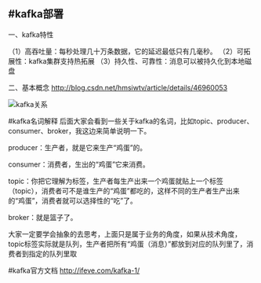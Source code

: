 #kafka部署
---
一、kafka特性

（1）高吞吐量：每秒处理几十万条数据，它的延迟最低只有几毫秒。
（2）可拓展性：kafka集群支持热拓展
（3）持久性、可靠性：消息可以被持久化到本地磁盘

二、基本概念
http://blog.csdn.net/hmsiwtv/article/details/46960053

![kafka关系](http://www.aboutyun.com/data/attachment/forum/201505/02/225851j2s4eq67aq9llaol.png "这是CSDN的图标")



#kafka名词解释
后面大家会看到一些关于kafka的名词，比如topic、producer、consumer、broker，我这边来简单说明一下。



producer：生产者，就是它来生产“鸡蛋”的。

consumer：消费者，生出的“鸡蛋”它来消费。

topic：你把它理解为标签，生产者每生产出来一个鸡蛋就贴上一个标签（topic），消费者可不是谁生产的“鸡蛋”都吃的，这样不同的生产者生产出来的“鸡蛋”，消费者就可以选择性的“吃”了。

broker：就是篮子了。

大家一定要学会抽象的去思考，上面只是属于业务的角度，如果从技术角度，topic标签实际就是队列，生产者把所有“鸡蛋（消息）”都放到对应的队列里了，消费者到指定的队列里取

#kafka官方文档
http://ifeve.com/kafka-1/


